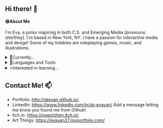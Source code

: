 ## Hi there! 👋 
<!--
**skeyan/skeyan** is a ✨ _special_ ✨ repository because its `README.md` (this file) appears on your GitHub profile.

Here are some ideas to get you started:

- 🔭 I’m currently working on ...
-  I’m currently learning ...
- 👯 I’m looking to collaborate on ...
- 🤔 I’m looking for help with ...
- 💬 Ask me about ...
-   How to reach me: ...
- 😄 Pronouns: ...
- ⚡ Fun fact: ...
-->
#### 😄About Me
  I'm Eva, a junior majoring in both C.S. and Emerging Media (pronouns: she/they).
  I'm based in New York, NY. I have a passion for interactive media and design!
  Some of my hobbies are roleplaying games, music, and illustrations. 
  
<details>
<summary>🌱Currently... </summary>
  <li>pursuing an EA certificate</li>
  <li>doing my summer internship with LinkedIn</li>
</details>

<details>
<summary>🔧Languages and Tools </summary>
  <li>HTML/CSS</li>
  <li>JavaScript, Node.js, React, Redux, Bootstrap</li>
  <li>C++</li>
  <li>Python</li>
  <li>Some C#</li>
  <li>Some Swift</li>
</details>

<details>
<summary>⚡Interested in learning... </summary>
  <li>more web dev</li>
  <li>game dev in Unity</li>
  <li>anatomy and 2D illustratrations and animation</li>
  <li>project and product management</li>
</details>

## Contact Me! 📫
- Portfolio: http://skeyan.github.io/
- LinkedIn: https://www.linkedin.com/in/sk-evayan/ Add a message letting me know you found me from Github!
- itch.io: https://masotzhen.itch.io/
- Art Things: https://evayan27.myportfolio.com/ 
